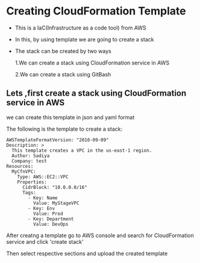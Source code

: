 # Creating CloudFormation Template 

- This is a IaC(Infrastructure as a code tool) from AWS
- In this, by using template we are going to create a stack 
- The stack can be created by two ways 

   1.We can create a stack using CloudFormation service in AWS

   2.We can create a stack using GitBash

## Lets ,first create a stack using CloudFormation service in AWS 

we can create this template in json and yaml format 

The following is the template to create a stack:

~~~
AWSTemplateFormatVersion: "2010-09-09"
Description: >
  This template creates a VPC in the us-east-1 region.
  Author: Sadiya
  Company: test
Resources:
  MyCfnVPC:
    Type: AWS::EC2::VPC
    Properties:
      CidrBlock: "10.0.0.0/16"
      Tags:
        - Key: Name
          Value: MyStageVPC
        - Key: Env
          Value: Prod
        - Key: Department
          Value: DevOps
~~~

After creatng a template go to AWS console and search for CloudFormation service and click 'create stack'

Then select respective sections and upload the created template 


         

